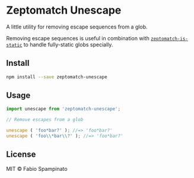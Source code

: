 # Zeptomatch Unescape

A little utility for removing escape sequences from a glob.

Removing escape sequences is useful in combination with [`zeptomatch-is-static`](https://github.com/fabiospampinato/zeptomatch-is-static) to handle fully-static globs specially.

## Install

```sh
npm install --save zeptomatch-unescape
```

## Usage

```ts
import unescape from 'zeptomatch-unescape';

// Remove escapes from a glob

unescape ( 'foo*bar?' ); //=> 'foo*bar?'
unescape ( 'foo\\*bar\\?' ); //=> 'foo*bar?'
```

## License

MIT © Fabio Spampinato
